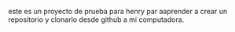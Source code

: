 este es un proyecto de prueba para henry par aaprender a crear un repositorio y clonarlo desde github a mi computadora.